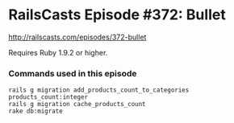 # RailsCasts Episode #372: Bullet

http://railscasts.com/episodes/372-bullet

Requires Ruby 1.9.2 or higher.


### Commands used in this episode

```
rails g migration add_products_count_to_categories products_count:integer
rails g migration cache_products_count
rake db:migrate
```
